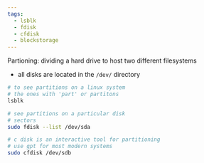 ```yaml
---
tags:
  - lsblk
  - fdisk
  - cfdisk
  - blockstorage
---
```



Partioning: dividing a hard drive to host two different filesystems 
- all disks are located in the `/dev/` directory
```bash
# to see partitions on a linux system 
# the ones with 'part' or partitons
lsblk

# see partitions on a particular disk 
# sectors 
sudo fdisk --list /dev/sda 

# c disk is an interactive tool for partitioning 
# use gpt for most modern systems 
sudo cfdisk /dev/sdb



```